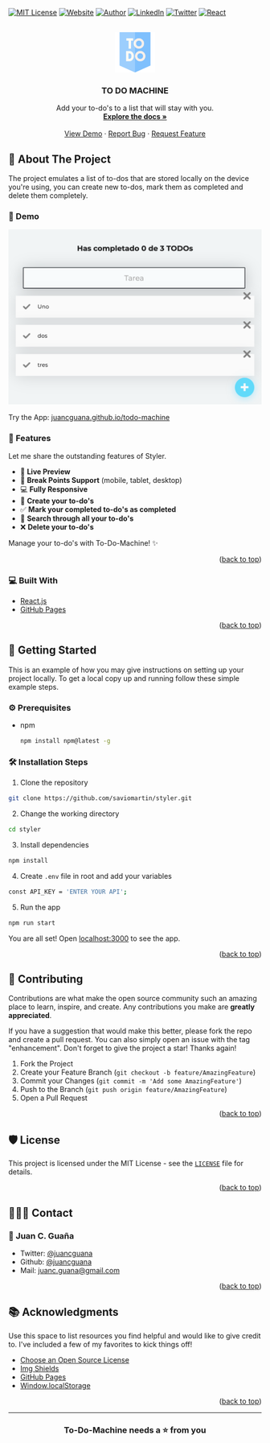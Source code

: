 <div id="top"></div>

[![MIT License][license-shield]][license-url]
[![Website][website-shield]][website-url]
[![Author][author-shield]][author-url]
[![LinkedIn][linkedin-shield]][linkedin-url]
[![Twitter][twitter-shield]][twitter-url]
[![React][react-shield]][react-url]

<!-- PROJECT LOGO -->
<br />
<div align="center">
  <a href="https://github.com/juancguana/todo-machine">
    <img src="public/logo.png" alt="Logo" width="80" height="80">
  </a>

  <h3 align="center">TO DO MACHINE</h3>

  <p align="center">
    Add your to-do's to a list that will stay
    with you.
    <br />
    <a href="https://github.com/juancguana/todo-machine"><strong>Explore the docs »</strong></a>
    <br />
    <br />
    <a href="https://juancguana.github.io/todo-machine/">View Demo</a>
    ·
    <a href="https://github.com/juancguana/todo-machine/issues">Report Bug</a>
    ·
    <a href="https://github.com/juancguana/todo-machine/issues">Request Feature</a>
  </p>
</div>

<!-- ABOUT THE PROJECT -->

## 📌 About The Project

The project emulates a list of to-dos that are stored locally on the device you're using, you can create new to-dos, mark them as completed and delete them completely.

### 🚀 Demo

[![Product Name Screen Shot][product-screenshot]](https://juancguana.github.io/todo-machine/)

Try the App: [juancguana.github.io/todo-machine](https://juancguana.github.io/todo-machine/)

### 🧐 Features

Let me share the outstanding features of Styler.

- 💯 **Live Preview**
- 🍭 **Break Points Support** (mobile, tablet, desktop)
- 💻 **Fully Responsive**
- 📝 **Create your to-do's**
- ✅ **Mark your completed to-do's as completed**
- 🔎 **Search through all your to-do's**
- ❌ **Delete your to-do's**

Manage your to-do's with To-Do-Machine! ✨️

<p align="right">(<a href="#top">back to top</a>)</p>

### 💻 Built With

- [React.js](https://reactjs.org/)
- [GitHub Pages](https://pages.github.com/)

<p align="right">(<a href="#top">back to top</a>)</p>

<!-- GETTING STARTED -->

## 🏁 Getting Started

This is an example of how you may give instructions on setting up your project locally.
To get a local copy up and running follow these simple example steps.

### ⚙️ Prerequisites

- npm
  ```sh
  npm install npm@latest -g
  ```

### 🛠️ Installation Steps

1. Clone the repository

```bash
git clone https://github.com/saviomartin/styler.git
```

2. Change the working directory

```bash
cd styler
```

3. Install dependencies

```bash
npm install
```

4. Create `.env` file in root and add your variables

```bash
const API_KEY = 'ENTER YOUR API';
```

5. Run the app

```bash
npm run start
```

You are all set! Open [localhost:3000](http://localhost:3000/) to see the app.

<p align="right">(<a href="#top">back to top</a>)</p>

<!-- CONTRIBUTING -->

## 🤝 Contributing

Contributions are what make the open source community such an amazing place to learn, inspire, and create. Any contributions you make are **greatly appreciated**.

If you have a suggestion that would make this better, please fork the repo and create a pull request. You can also simply open an issue with the tag "enhancement".
Don't forget to give the project a star! Thanks again!

1. Fork the Project
2. Create your Feature Branch (`git checkout -b feature/AmazingFeature`)
3. Commit your Changes (`git commit -m 'Add some AmazingFeature'`)
4. Push to the Branch (`git push origin feature/AmazingFeature`)
5. Open a Pull Request

<p align="right">(<a href="#top">back to top</a>)</p>

<!-- LICENSE -->

## 🛡️ License

This project is licensed under the MIT License - see the [`LICENSE`](LICENSE) file for details.

<p align="right">(<a href="#top">back to top</a>)</p>

<!-- CONTACT -->

## 👨🏻‍💻 Contact

### 👤 Juan C. Guaña

- Twitter: [@juancguana](https://twitter.com/juancguana)
- Github: [@juancguana](https://github.com/juancguana)
- Mail: [juanc.guana@gmail.com](mailto:juanc.guana@gmail.com)

<p align="right">(<a href="#top">back to top</a>)</p>

<!-- ACKNOWLEDGMENTS -->

## 📚 Acknowledgments

Use this space to list resources you find helpful and would like to give credit to. I've included a few of my favorites to kick things off!

- [Choose an Open Source License](https://choosealicense.com)
- [Img Shields](https://shields.io)
- [GitHub Pages](https://pages.github.com)
- [Window.localStorage](https://developer.mozilla.org/es/docs/Web/API/Window/localStorage)

<p align="right">(<a href="#top">back to top</a>)</p>

<!-- MARKDOWN LINKS & IMAGES -->
<!-- https://www.markdownguide.org/basic-syntax/#reference-style-links -->

[contributors-shield]: https://img.shields.io/github/contributors/othneildrew/Best-README-Template.svg?style=for-the-badge
[contributors-url]: https://github.com/juancguana/todo-machine/graphs/contributors
[forks-shield]: https://img.shields.io/github/forks/othneildrew/Best-README-Template.svg?style=for-the-badge
[forks-url]: https://github.com/juancguana/todo-machine/network/members
[stars-shield]: https://img.shields.io/github/stars/othneildrew/Best-README-Template.svg?style=for-the-badge
[stars-url]: https://github.com/juancguana/todo-machine/stargazers
[issues-shield]: https://img.shields.io/github/issues/othneildrew/Best-README-Template.svg?style=for-the-badge
[issues-url]: https://github.com/juancguana/todo-machine/issues
[product-screenshot]: public/screenshot.png
[license-shield]: https://img.shields.io/github/license/othneildrew/Best-README-Template.svg?style=for-the-badge
[license-url]: https://github.com/juancguana/todo-machine/blob/main/LICENSE
[linkedin-shield]: https://img.shields.io/badge/-LinkedIn-black.svg?style=for-the-badge&logo=linkedin&colorB=2867B2
[linkedin-url]: https://linkedin.com/in/juancguana
[twitter-shield]: https://img.shields.io/badge/-Twitter-black.svg?style=for-the-badge&logo=twitter&colorB=F5F8FA
[twitter-url]: https://linkedin.com/in/juancguana
[website-shield]: https://img.shields.io/website?down_color=lightgrey&down_message=offline&style=for-the-badge&up_color=3de7f2&up_message=online&url=https%3A%2F%2Fshields.io
[website-url]: https://www.juancguana.com/
[author-shield]: https://img.shields.io/badge/AUTHOR-JUAN%20C.%20GUA%C3%91A-0b192b?style=for-the-badge
[author-url]: https://www.freecodecamp.org/espanol/news/author/juancguana/
[react-shield]: https://img.shields.io/badge/-ReactJs-61DAFB?logo=react&logoColor=white&style=for-the-badge
[react-url]: https://reactjs.org/

---

<h3 align="center">
To-Do-Machine needs a ⭐️ from you
</h3>

